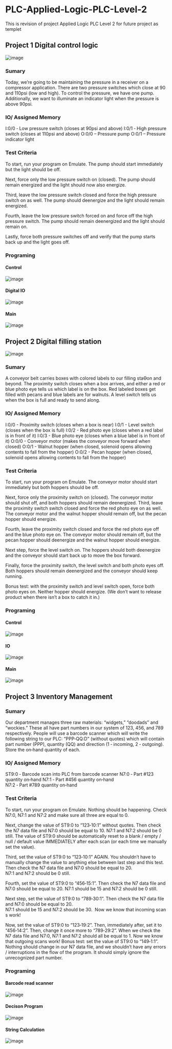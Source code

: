 # PLC-Applied-Logic-PLC-Level-2
This is revision of project Applied Logic PLC Level 2 for future project as templet  

## Project 1 Digital control logic
![image](https://github.com/faisalhazry/PLC-Applied-Logic-PLC-Level-2/assets/121289405/ed2852d4-bf9f-4898-bdb8-796ef5313e56)

### Sumary 
Today, we’re going to be maintaining the pressure in a receiver on a compressor application.  There are two pressure switches which close at 90 and 110psi (low and high).  To control the pressure, we have one pump.  Additionally, we want to illuminate an indicator light when the pressure is above 90psi.

### IO/ Assigned Memory
I:0/0 ‐ Low pressure switch (closes at 90psi and above) 
I:0/1 ‐ High pressure switch (closes at 110psi and above) 
O:0/0 – Pressure pump 
O:0/1 – Pressure indicator light

### Test Criteria
To start, run your program on Emulate.  The pump should start immediately but the light should be off. 

Next, force only the low pressure switch on (closed).  The pump should remain energized and the light should now also energize. 

Third, leave the low pressure switch closed and force the high pressure switch on as well.  The pump should deenergize and the light should remain energized. 

Fourth, leave the low pressure switch forced on and force off the high pressure switch.  The pump should remain deenergized and the light should remain on.  

Lastly, force both pressure switches off and verify that the pump starts back up and the light goes off. 

### Programing
#### Control
![image](https://github.com/faisalhazry/PLC-Applied-Logic-PLC-Level-2/assets/121289405/3337234b-9dff-4f61-a448-afe55389bc43)


#### Digital IO
![image](https://github.com/faisalhazry/PLC-Applied-Logic-PLC-Level-2/assets/121289405/da6198ca-1089-4182-b5ce-9ed77e4aba1a)

#### Main 
![image](https://github.com/faisalhazry/PLC-Applied-Logic-PLC-Level-2/assets/121289405/163c1107-f79d-4cc0-adce-9451d42adff5)


## Project 2 Digital filling station 
![image](https://github.com/faisalhazry/PLC-Applied-Logic-PLC-Level-2/assets/121289405/ceaa80e1-c2c2-423d-ae65-3a22dc25e2a2)

### Sumary
A conveyor belt carries boxes with colored labels to our filling staƟon and beyond. The proximity switch closes when a box arrives, and either a red or blue photo eye tells us which label is on the box. Red labeled boxes get filled with pecans and blue labels are for walnuts. A level switch tells us when the box is full and ready to send along.

### IO/ Assigned Memory
I:0/0 - Proximity switch (closes when a box is near)
I:0/1 - Level switch (closes when the box is full)
I:0/2 - Red photo eye (closes when a red label is in front of it)
I:0/3 - Blue photo eye (closes when a blue label is in front of it)
O:0/0 - Conveyor motor (makes the conveyor move forward when closed)
O:0/1 - Walnut hopper (when closed, solenoid opens allowing contents to fall from the hopper)
O:0/2 - Pecan hopper (when closed, solenoid opens allowing contents to fall from the hopper)

### Test Criteria
To start, run your program on Emulate. The conveyor motor should start immediately but both hoppers should be off.

Next, force only the proximity switch on (closed). The conveyor motor should shut off, and both hoppers should remain deenergized.
Third, leave the proximity switch switch closed and force the red photo eye on as well. The conveyor motor and the walnut hopper should remain off, but the pecan hopper should energize.

Fourth, leave the proximity switch closed and force the red photo eye off and the blue photo eye on. The conveyor motor should remain off, but the pecan hopper should deenergize and the walnut hopper should energize.

Next step, force the level switch on. The hoppers should both deenergize and the conveyor should start back up to move the box forward.

Finally, force the proximity switch, the level switch and both photo eyes off. Both hoppers should remain deenergized and the conveyor should keep running.

Bonus test: with the proximity switch and level switch open, force both photo eyes on. Neither hopper should energize. (We don’t want to release product when there isn’t a box to catch it in.)

### Programing
#### Control
![image](https://github.com/faisalhazry/PLC-Applied-Logic-PLC-Level-2/assets/121289405/048ef16c-8285-4cd9-baa0-37e425267b7c)

#### IO
![image](https://github.com/faisalhazry/PLC-Applied-Logic-PLC-Level-2/assets/121289405/3d92b759-9898-4415-a100-f6d677865a71)

#### Main 
![image](https://github.com/faisalhazry/PLC-Applied-Logic-PLC-Level-2/assets/121289405/524de7f3-aab4-42d0-8e1b-56e95b093bb5)


## Project 3 Inventory Management 

### Sumary
Our department manages three raw materials: “widgets,” “doodads” and “wockies.”  These all have part numbers in our system of 123, 456, and  789 respectively.  People will use a barcode scanner which will write the following string to our PLC: “PPP‐QQ:D” (without quotes) which will contain part number (PPP), quantity (QQ) and direction (1 ‐ incoming, 2 ‐ outgoing).  Store the on‐hand quantity of each.

### IO/ Assigned Memory
ST9:0 ‐ Barcode scan into PLC from barcode scanner 
N7:0 ‐ Part #123 quantity on‐hand 
N7:1 ‐ Part #456 quantity on‐hand  
N7:2 ‐ Part #789 quantity on‐hand 

### Test Criteria
To start, run your program on Emulate.  Nothing should be happening.  Check N7:0, N7:1 and N7:2 and make sure all three are equal to 0. 

Next, change the value of ST9:0 to “123‐10:1” without quotes.  Then check the N7 data file and N7:0 should be equal to 10.  N7:1 and N7:2 should be 0 still.  The value of ST9:0 should be automatically reset to a blank / empty / null / default value IMMEDIATELY after each scan (or each time we manually set the value). 

Third, set the value of ST9:0 to “123‐10:1” AGAIN.  You shouldn’t have to manually change the value to anything else between last step and this test.  Then check the N7 data file and N7:0 should be equal to 20. N7:1 and N7:2 should be 0 still.

Fourth, set the value of ST9:0 to “456‐15:1”.  Then check the N7 data file and N7:0 should be equal to 20. N7:1 should be 15 and N7:2 should be 0 still.

Next step, set the value of ST9:0 to “789‐30:1”.  Then check the N7 data file and N7:0 should be equal to 20. N7:1 should be 15 and N7:2 should be 30.  Now we know that incoming scans work!

Now, set the value of ST9:0 to “123‐19:2”.  Then, immediately after, set it to “456‐14:2”.  Then, change it once more to “789‐29:2”.  When we check the N7 data file and N7:0, N7:1 and N7:2 should all be equal to 1.  Now we know that outgoing scans work! 
Bonus test: set the value of ST9:0 to “149‐1:1”.  Nothing should change in our N7 data file, and we shouldn’t have any errors / interruptions in the flow of the program.  It should simply ignore the unrecognized part number. 

### Programing
#### Barcode read scanner
![image](https://github.com/faisalhazry/PLC-Applied-Logic-PLC-Level-2/assets/121289405/efa9825d-1d4e-40f4-a240-b5786bbbb3c3)

#### Decison Program
![image](https://github.com/faisalhazry/PLC-Applied-Logic-PLC-Level-2/assets/121289405/65b5d8b7-53b0-4e72-8d79-f0c8017c10db)

#### String Calculation 
![image](https://github.com/faisalhazry/PLC-Applied-Logic-PLC-Level-2/assets/121289405/58edf873-fd62-473f-9276-08e85766cdeb)






